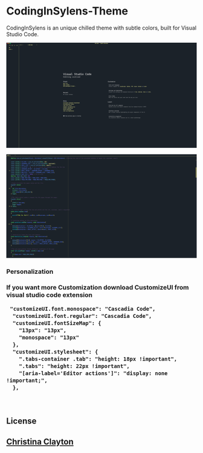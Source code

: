 # CodingInSylens-Theme

CodingInSylens is an unique chilled theme with subtle colors, built for Visual Studio Code.

![WelcomePage](images/WelcomePage.png)

![CodingInSylens](images/Code.png)


<h3>Personalization<h3>
<p> If you want more 
  Customization
  download  
  CustomizeUI  
  from visual studio code extension 
  </p>

<pre> <code>"customizeUI.font.monospace": "Cascadia Code",
  "customizeUI.font.regular": "Cascadia Code",
  "customizeUI.fontSizeMap": {
    "13px": "13px",
    "monospace": "13px"
  },
  "customizeUI.stylesheet": {
    ".tabs-container .tab": "height: 18px !important",
    ".tabs": "height: 22px !important",
    "[aria-label='Editor actions']": "display: none !important;",
  }, 
  </code> 
  </pre>
  
 <h2> License <h2>
<a href="https://github.com/Sylenss/CodingInSylens-Theme"> Christina Clayton </a>
